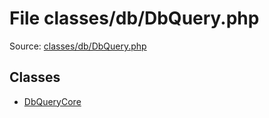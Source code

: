 File classes/db/DbQuery.php
=========

Source: [classes/db/DbQuery.php](https://github.com/PrestaShop/PrestaShop/blob/1.6.1.1/classes/db/DbQuery.php)


Classes
-------

* [DbQueryCore](class.DbQueryCore.md)

